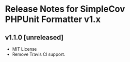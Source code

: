 # Release Notes for SimpleCov PHPUnit Formatter v1.x

## v1.1.0 [unreleased]

- MIT License
- Remove Travis CI support.
